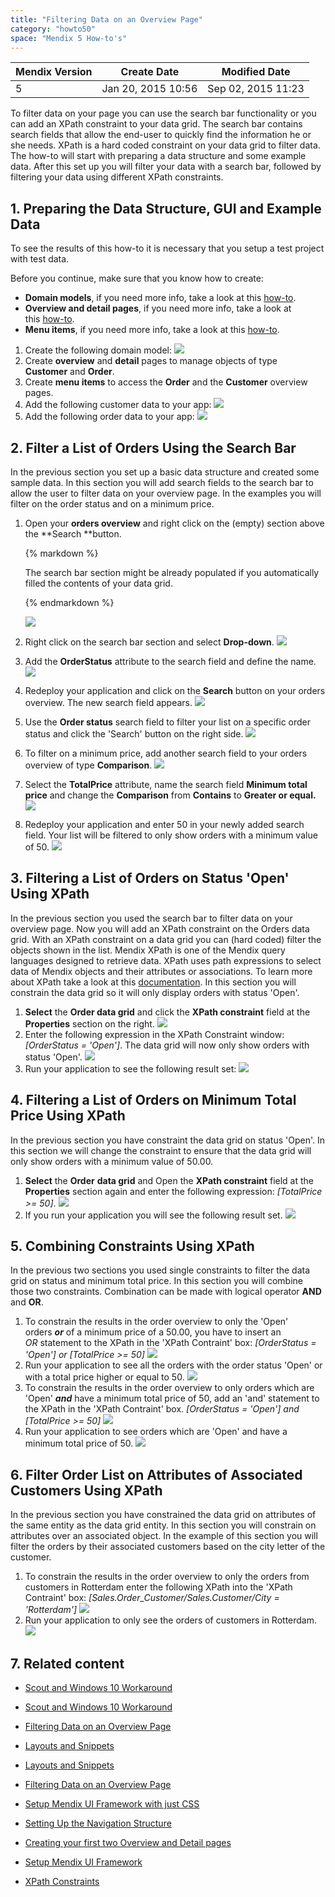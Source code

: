 ```yaml
---
title: "Filtering Data on an Overview Page"
category: "howto50"
space: "Mendix 5 How-to's"
---
```

<table><thead><tr><th class="confluenceTh">Mendix Version</th><th class="confluenceTh">Create Date</th><th colspan="1" class="confluenceTh">Modified Date</th></tr></thead><tbody><tr><td class="confluenceTd">5</td><td class="confluenceTd">Jan 20, 2015 10:56</td><td colspan="1" class="confluenceTd">Sep 02, 2015 11:23</td></tr></tbody></table>



To filter data on your page you can use the search bar functionality or you can add an XPath constraint to your data grid. The search bar contains search fields that allow the end-user to quickly find the information he or she needs. XPath is a hard coded constraint on your data grid to filter data. The how-to will start with preparing a data structure and some example data. After this set up you will filter your data with a search bar, followed by filtering your data using different XPath constraints.  

## 1\. Preparing the Data Structure, GUI and Example Data

To see the results of this how-to it is necessary that you setup a test project with test data.

Before you continue, make sure that you know how to create:

*   **Domain models**, if you need more info, take a look at this [how-to](Creating+a+basic+data+layer).
*   **Overview and detail pages**, if you need more info, take a look at this [how-to](Creating+your+first+two+Overview+and+Detail+pages).
*   **Menu items**, if you need more info, take a look at this [how-to](Setting+Up+the+Navigation+Structure).

1.  Create the following domain model:
    ![](attachments/8785272/8946672.png)
2.  Create **overview** and **detail** pages to manage objects of type **Customer** and **Order**.
3.  Create **menu items** to access the **Order** and the **Customer** overview pages.
4.  Add the following customer data to your app:
    ![](attachments/8785272/8946678.png)
5.  Add the following order data to your app:
    ![](attachments/8785272/8946679.png)

## 2\. Filter a List of Orders Using the Search Bar

In the previous section you set up a basic data structure and created some sample data. In this section you will add search fields to the search bar to allow the user to filter data on your overview page. In the examples you will filter on the order status and on a minimum price.

1.  Open your **orders overview** and right click on the (empty) section above the **Search **button.

    <div class="alert alert-warning">{% markdown %}

    The search bar section might be already populated if you automatically filled the contents of your data grid.

    {% endmarkdown %}</div>

    ![](attachments/8785272/8946745.png)

2.  Right click on the search bar section and select **Drop-down**.
    ![](attachments/8785272/8946754.png)

3.  Add the **OrderStatus** attribute to the search field and define the name.
    ![](attachments/8785272/8946758.png)

4.  Redeploy your application and click on the **Search** button on your orders overview. The new search field appears.
    ![](attachments/8785272/8946759.png)

5.  Use the **Order status** search field to filter your list on a specific order status and click the 'Search' button on the right side.
    ![](attachments/8785272/8946760.png)

6.  To filter on a minimum price, add another search field to your orders overview of type **Comparison**.
    ![](attachments/8785272/8946761.png)

7.  Select the **TotalPrice** attribute, name the search field **Minimum total price** and change the **Comparison** from **Contains** to **Greater or equal.**
    ![](attachments/8785272/8946762.png)

8.  Redeploy your application and enter 50 in your newly added search field. Your list will be filtered to only show orders with a minimum value of 50.
    ![](attachments/8785272/8946763.png)

## 3\. Filtering a List of Orders on Status 'Open' Using XPath 

In the previous section you used the search bar to filter data on your overview page. Now you will add an XPath constraint on the Orders data grid. With an XPath constraint on a data grid you can (hard coded) filter the objects shown in the list. Mendix XPath is one of the Mendix query languages designed to retrieve data. XPath uses path expressions to select data of Mendix objects and their attributes or associations. To learn more about XPath take a look at this [documentation](/refguide5/XPath+Constraints?utm_source=businessmodeler&utm_medium=software&utm_campaign=modeler). In this section you will constrain the data grid so it will only display orders with status 'Open'.

1.  **Select** the **Order data grid** and click the **XPath constraint** field at the **Properties** section on the right.
    ![](attachments/8785272/8946680.png)
2.  Enter the following expression in the XPath Constraint window: _[OrderStatus = 'Open']_. The data grid will now only show orders with status 'Open'.
    ![](attachments/8785272/8946681.png)
3.  Run your application to see the following result set:
    ![](attachments/8785272/8946682.png)

## 4\. Filtering a List of Orders on Minimum Total Price Using XPath

In the previous section you have constraint the data grid on status 'Open'. In this section we will change the constraint to ensure that the data grid will only show orders with a minimum value of 50.00.

1.  **Select** the **Order** **data grid** and Open the **XPath constraint** field at the **Properties** section again and enter the following expression: _[TotalPrice >= 50]_.
    ![](attachments/8785272/8946685.png) 
2.  If you run your application you will see the following result set.
    ![](attachments/8785272/8946684.png)

## 5\. Combining Constraints Using XPath

In the previous two sections you used single constraints to filter the data grid on status and minimum total price. In this section you will combine those two constraints. Combination can be made with logical operator **AND** and **OR**.  

1.  To constrain the results in the order overview to only the 'Open' orders _**or**_ of a minimum price of a 50.00, you have to insert an _OR_ statement to the XPath in the 'XPath Contraint' box:
    _[OrderStatus = 'Open']_
    _or_
    _[TotalPrice >= 50]_
    ![](attachments/8785272/8946686.png)
2.  Run your application to see all the orders with the order status 'Open' or with a total price higher or equal to 50.
    ![](attachments/8785272/8946679.png)
3.  To constrain the results in the order overview to only orders which are 'Open' _**and**_ have a minimum total price of 50, add an 'and' statement to the XPath in the 'XPath Contraint' box.
    _[OrderStatus = 'Open']_
    _and_
    _[TotalPrice >= 50]_
    ![](attachments/8785272/8946687.png)
4.  Run your application to see orders which are 'Open' and have a minimum total price of 50.
    ![](attachments/8785272/8946688.png)

## 6\. Filter Order List on Attributes of Associated Customers Using XPath

In the previous section you have constrained the data grid on attributes of the same entity as the data grid entity. In this section you will constrain on attributes over an associated object. In the example of this section you will filter the orders by their associated customers based on the city letter of the customer. 

1.  To constrain the results in the order overview to only the orders from customers in Rotterdam enter the following XPath into the 'XPath Contraint' box:
    _[Sales.Order_Customer/Sales.Customer/City = 'Rotterdam']_
    ![](attachments/8785272/8946689.png)
2.  Run your application to only see the orders of customers in Rotterdam.
    ![](attachments/8785272/8946690.png)

## 7\. Related content

*   [Scout and Windows 10 Workaround](/howto50/Scout+and+Windows+10+Workaround)
*   [Scout and Windows 10 Workaround](/howto6/Scout+and+Windows+10+Workaround)
*   [Filtering Data on an Overview Page](/howto50/Filtering+Data+on+an+Overview+Page)
*   [Layouts and Snippets](/howto50/Layouts+and+Snippets)
*   [Layouts and Snippets](/howto6/Layouts+and+Snippets)
*   [Filtering Data on an Overview Page](/howto6/Filtering+Data+on+an+Overview+Page)
*   [Setup Mendix UI Framework with just CSS](/howto50/Setup+Mendix+UI+Framework+with+just+CSS)
*   [Setting Up the Navigation Structure](/howto50/Setting+Up+the+Navigation+Structure)
*   [Creating your first two Overview and Detail pages](/howto50/Creating+your+first+two+Overview+and+Detail+pages)
*   [Setup Mendix UI Framework](/howto50/Setup+Mendix+UI+Framework)



*   [XPath Constraints](/refguide5/XPath+Constraints)